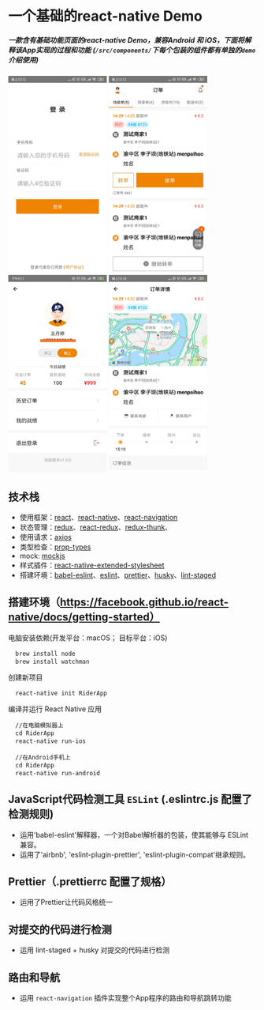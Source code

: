 # 一个基础的react-native Demo

##### 一款含有基础功能页面的react-native Demo，兼容Android 和 iOS，下面将解释该App实现的过程和功能 (`/src/components/`下每个包装的组件都有单独的`demo`介绍使用)

<p float="left">

<img src="./ignorePack/r-login.jpg" width="200px">

<img src="./ignorePack/r-home.jpg" width="200px">

<img src="./ignorePack/r-person.jpg" width="200px">

<img src="./ignorePack/r-map.jpg" width="200px">

</p>

## 技术栈

- 使用框架：[react](https://reactjs.org/)、[react-native](https://facebook.github.io/react-native/)、[react-navigation](https://reactnavigation.org/)
- 状态管理：[redux](https://redux.js.org/)、[react-redux](https://react-redux.js.org/)、[redux-thunk](https://github.com/reduxjs/redux-thunk)、
- 使用请求：[axios](https://github.com/axios/axios)
- 类型检查：[prop-types](https://www.npmjs.com/package/prop-types)
- mock: [mockjs](http://mockjs.com/)
- 样式插件：[react-native-extended-stylesheet](https://www.npmjs.com/package/react-native-extended-stylesheet)
- 搭建环境：[babel-eslint](https://github.com/babel/babel-eslint)、[eslint](https://eslint.org/)、[prettier](https://prettier.io/)、[husky](https://www.npmjs.com/package/husky)、[lint-staged](https://www.npmjs.com/package/lint-staged)

## 搭建环境（https://facebook.github.io/react-native/docs/getting-started）

电脑安装依赖(开发平台：macOS； 目标平台：iOS)

```shell
  brew install node
  brew install watchman
```

创建新项目

```shell
  react-native init RiderApp
```

编译并运行 React Native 应用

```shell
  //在电脑模拟器上
  cd RiderApp
  react-native run-ios

  //在Android手机上
  cd RiderApp
  react-native run-android
```

## JavaScript代码检测工具 `ESLint` (.eslintrc.js 配置了检测规则)

- 运用'babel-eslint'解释器，一个对Babel解析器的包装，使其能够与 ESLint 兼容。
- 运用了'airbnb', 'eslint-plugin-prettier', 'eslint-plugin-compat'继承规则。

## Prettier（.prettierrc 配置了规格）

- 运用了Prettier让代码风格统一

## 对提交的代码进行检测

- 运用 lint-staged + husky 对提交的代码进行检测

## 路由和导航

- 运用 `react-navigation` 插件实现整个App程序的路由和导航跳转功能

## 
